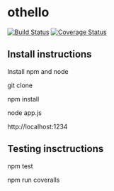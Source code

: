 # othello

[![Build Status](https://travis-ci.org/ceji/othello.svg?branch=master)](https://travis-ci.org/ceji/othello)
[![Coverage Status](https://coveralls.io/repos/github/ceji/othello/badge.svg?branch=master)](https://coveralls.io/github/ceji/othello?branch=master)


## Install instructions

Install npm and node

git clone

npm install

node app.js

http://localhost:1234


## Testing insctructions

npm test

npm run coveralls

